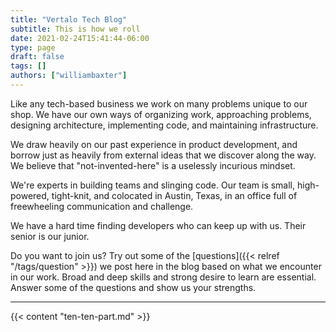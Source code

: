 ```yaml
---
title: "Vertalo Tech Blog"
subtitle: This is how we roll
date: 2021-02-24T15:41:44-06:00
type: page
draft: false
tags: []
authors: ["williambaxter"]
---
```


Like any tech-based business we work on many problems unique to our shop.  We
have our own ways of organizing work, approaching problems, designing
architecture, implementing code, and maintaining infrastructure.

We draw heavily on our past experience in product development, and borrow just
as heavily from external ideas that we discover along the way. We believe that
"not-invented-here" is a uselessly incurious mindset.

We're experts in building teams and slinging code. Our team is small,
high-powered, tight-knit, and colocated in Austin, Texas, in an office full of
freewheeling communication and challenge.

We have a hard time finding developers who can keep up with us. Their senior
is our junior.

Do you want to join us? Try out some of the [questions]({{< relref "/tags/question" >}}) we
post here in the blog based on what we encounter in our work. Broad and deep
skills and strong desire to learn are essential. Answer some of the questions
and show us your strengths.

---
{{< content "ten-ten-part.md" >}}
